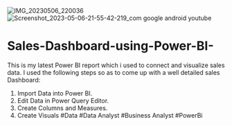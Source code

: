 ![IMG_20230506_220036](https://github.com/Enockodhis/Sales-Dashboard-using-Power-BI-/assets/107674019/03a6dacf-eb3b-4f5c-8a2f-580fd81c428c)
![Screenshot_2023-05-06-21-55-42-219_com google android youtube](https://github.com/Enockodhis/Sales-Dashboard-using-Power-BI-/assets/107674019/5c9859cc-d187-46b8-a430-1afa46f02f37)
# Sales-Dashboard-using-Power-BI-
This is my latest Power BI report which i used to connect and visualize sales data. I used the following steps so as to come up with a well detailed sales Dashboard:
1. Import Data into Power BI.
2. Edit Data in Power Query Editor.
3. Create Columns and Measures.
4. Create Visuals 
#Data #Data Analyst #Business Analyst #PowerBi 





